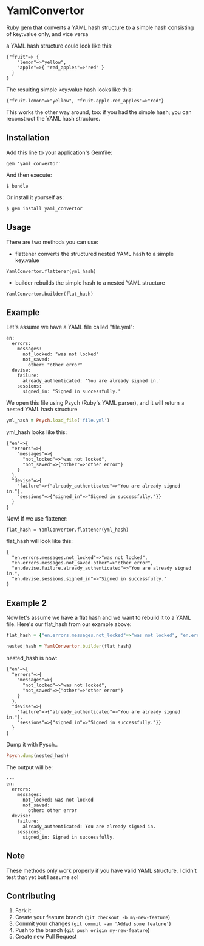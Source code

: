 # YamlConvertor

Ruby gem that converts a YAML hash structure to a simple hash consisting of key:value only, and vice versa

a YAML hash structure could look like this:
````
{"fruit"=> {
    "lemon"=>"yellow", 
    "apple"=>{ "red_apples"=>"red" }
  }
}
````
The resulting simple key:value hash looks like this:
````
{"fruit.lemon"=>"yellow", "fruit.apple.red_apples"=>"red"}
````

This works the other way around, too: if you had the simple hash; you can reconstruct the YAML hash structure.

## Installation

Add this line to your application's Gemfile:

    gem 'yaml_convertor'

And then execute:

    $ bundle

Or install it yourself as:

    $ gem install yaml_convertor

## Usage

There are two methods you can use:
- flattener converts the structured nested YAML hash to a simple key:value

````
YamlConvertor.flattener(yml_hash)
````

- builder rebuilds the simple hash to a nested YAML structure

````
YamlConvertor.builder(flat_hash)
````

## Example

Let's assume we have a YAML file called "file.yml":

````
en:
  errors:
    messages:
      not_locked: "was not locked"
      not_saved:
        other: "other error"
  devise:
    failure:
      already_authenticated: 'You are already signed in.'
    sessions:
      signed_in: 'Signed in successfully.'
````

We open this file using Psych (Ruby's YAML parser), and it will return a nested YAML hash structure

````ruby
yml_hash = Psych.load_file('file.yml')
````

yml_hash looks like this:

````
{"en"=>{
  "errors"=>{
    "messages"=>{
      "not_locked"=>"was not locked", 
      "not_saved"=>{"other"=>"other error"}
    }
  }, 
  "devise"=>{
    "failure"=>{"already_authenticated"=>"You are already signed in."}, 
    "sessions"=>{"signed_in"=>"Signed in successfully."}}
  }
}
````

Now! If we use flattener:

````
flat_hash = YamlConvertor.flattener(yml_hash)
````

flat_hash will look like this:

````
{
  "en.errors.messages.not_locked"=>"was not locked", 
  "en.errors.messages.not_saved.other"=>"other error", 
  "en.devise.failure.already_authenticated"=>"You are already signed in.", 
  "en.devise.sessions.signed_in"=>"Signed in successfully."
}
````

## Example 2

Now let's assume we have a flat hash and we want to rebuild it to a YAML file.
Here's our flat_hash from our example above:

````ruby
flat_hash = {"en.errors.messages.not_locked"=>"was not locked", "en.errors.messages.not_saved.other"=>"other error", "en.devise.failure.already_authenticated"=>"You are already signed in.", "en.devise.sessions.signed_in"=>"Signed in successfully."}

nested_hash = YamlConvertor.builder(flat_hash)
````
nested_hash is now:

````
{"en"=>{
  "errors"=>{
    "messages"=>{
      "not_locked"=>"was not locked", 
      "not_saved"=>{"other"=>"other error"}
    }
  }, 
  "devise"=>{
    "failure"=>{"already_authenticated"=>"You are already signed in."}, 
    "sessions"=>{"signed_in"=>"Signed in successfully."}}
  }
}
````

Dump it with Pysch..

````ruby
Psych.dump(nested_hash)
````

The output will be:
````
---
en:
  errors:
    messages:
      not_locked: was not locked
      not_saved:
        other: other error
  devise:
    failure:
      already_authenticated: You are already signed in.
    sessions:
      signed_in: Signed in successfully.
````

## Note

These methods only work properly if you have valid YAML structure. I didn't test that yet but I assume so!

## Contributing

1. Fork it
2. Create your feature branch (`git checkout -b my-new-feature`)
3. Commit your changes (`git commit -am 'Added some feature'`)
4. Push to the branch (`git push origin my-new-feature`)
5. Create new Pull Request
